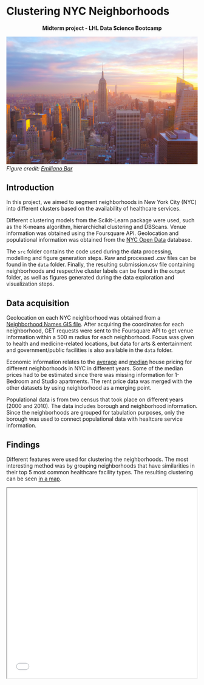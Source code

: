 # Clustering NYC Neighborhoods
<p style="text-align: center;"><b> Midterm project - LHL Data Science Bootcamp </b></p>

![New York City](/emiliano-bar-kheTI8pIywU-unsplash.jpg)
_Figure credit: [Emiliano Bar](https://unsplash.com/photos/kheTI8pIywU?utm_source=unsplash&utm_medium=referral&utm_content=creditShareLink)_

## Introduction
In this project, we aimed to segment neighborhoods in New York City (NYC) into different clusters based on the availability of healthcare services. 

Different clustering models from the Scikit-Learn package were used, such as the K-means algorithm, hierarchichal clustering and DBScans. Venue information was obtained using the Foursquare API. Geolocation and populational information was obtained from the [NYC Open Data](https://data.cityofnewyork.us/) database.

The ```src``` folder contains the code used during the data processing, modelling and figure generation steps. Raw and processed .csv files can be found in the ```data``` folder. Finally, the resulting submission.csv file containing neighborhoods and respective cluster labels can be found in the ```output``` folder, as well as figures generated during the data exploration and visualization steps.  

## Data acquisition
Geolocation on each NYC neighborhood was obtained from a [Neighborhood Names GIS file](https://drive.google.com/file/d/16hGHxuPHDVVwlHhiZ5pFoNMfmGjh_JYb/view?usp=sharing). After acquiring the coordinates for each neighborhood, GET requests were sent to the Foursquare API to get venue information within a 500 m radius for each neighborhood. Focus was given to health and medicine-related locations, but data for arts & entertainment and government/public facilities is also available in the ```data``` folder. 

Economic information relates to the [average](https://drive.google.com/file/d/17kDaedI8cBoZz8rKY7yZ0N-QNSLChQWR/view?usp=sharing) and [median](https://drive.google.com/file/d/1EyXSpnV--2iYmYzlGZmMgonbW9jzJdcv/view?usp=sharing) house pricing for different neighborhoods in NYC in different years. Some of the median prices had to be estimated since there was missing information for 1-Bedroom and Studio apartments. The rent price data was merged with the other datasets by using neighborhood as a merging point. 

Populational data is from two census that took place on different years (2000 and 2010). The data includes borough and neighborhood information. Since the neighborhoods are grouped for tabulation purposes, only the borough was used to connect populational data with healtcare service information. 

## Findings

Different features were used for clustering the neighborhoods. The most interesting method was by grouping neighborhoods that have similarities in their top 5 most common healthcare facility types. The resulting clustering can be seen [in a map](/src/Most_Common_Category_Clusters.HTML).
<iframe src="src/Most_Common_Category_Clusters.HTML" height="500" width="500"></iframe>
